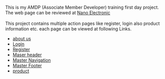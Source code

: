 This is my AMDP (Associate Member Developer) training first day project.
The web page can be reviewed at <a href="https://raghsgit.github.io/nano-electronic/">Nano Electronic</a><br/><br/>
This project contains multiple action pages like register, login also product information etc.
each page can be viewed at following Links.
  * <a href="https://raghsgit.github.io/nano-electronic/about_us.html">about us</a>
  * <a href="https://raghsgit.github.io/nano-electronic/login.html">Login</a><br/>
  * <a href="https://raghsgit.github.io/nano-electronic/register.html">Register</a>
  * <a href="https://raghsgit.github.io/nano-electronic/master_header.html">Maser header</a>
  * <a href="https://raghsgit.github.io/nano-electronic/master_nav.html">Master Navigation</a>
  * <a href="https://raghsgit.github.io/nano-electronic/master_footer.html">Master Footer</a>
  * <a href="https://raghsgit.github.io/nano-electronic/product.html">product</a>

